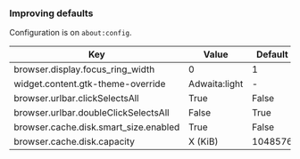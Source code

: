 ---
---

### Improving defaults

Configuration is on `about:config`.

| Key | Value | Default |
| --- | ----- | ------- |
| browser.display.focus_ring_width | 0 | 1 |
| widget.content.gtk-theme-override | Adwaita:light | - |
| browser.urlbar.clickSelectsAll | True | False |
| browser.urlbar.doubleClickSelectsAll | False | True |
| browser.cache.disk.smart_size.enabled | True | False |
| browser.cache.disk.capacity | X (KiB) | 1048576 |
